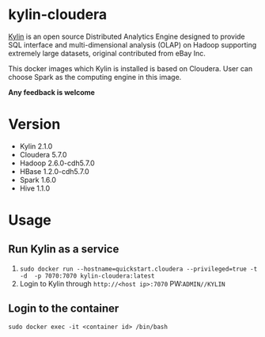 # kylin-cloudera

[Kylin](http://kylin.apache.org/) is an open source Distributed Analytics Engine designed to provide SQL interface and multi-dimensional analysis (OLAP) on Hadoop supporting extremely large datasets, original contributed from eBay Inc.

This docker images which Kylin is installed is based on Cloudera.
User can choose Spark as the computing engine in this image.

**Any feedback is welcome**

# Version

* Kylin 2.1.0
* Cloudera 5.7.0
* Hadoop 2.6.0-cdh5.7.0
* HBase 1.2.0-cdh5.7.0
* Spark 1.6.0
* Hive 1.1.0

# Usage
## Run Kylin as a service

1. `sudo docker run --hostname=quickstart.cloudera --privileged=true -t -d  -p 7070:7070 kylin-cloudera:latest`
2. Login to Kylin through `http://<host ip>:7070`   PW:`ADMIN//KYLIN`

## Login to the container
`sudo docker exec -it <container id> /bin/bash`

